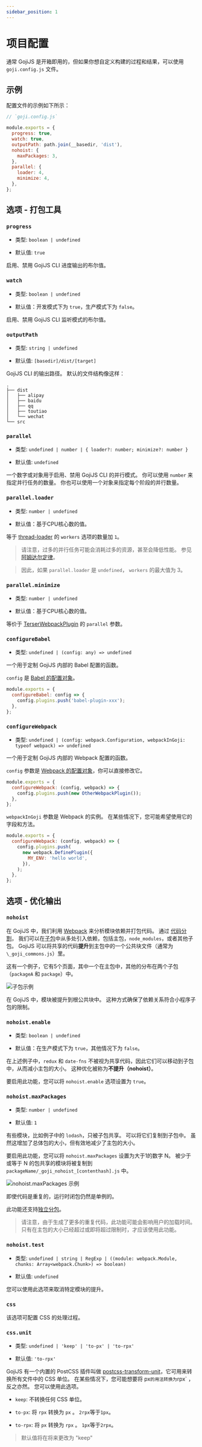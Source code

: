 ```yaml
---
sidebar_position: 1
---
```


# 项目配置

通常 GojiJS 是开箱即用的，但如果你想自定义构建的过程和结果，可以使用 `goji.config.js` 文件。

## 示例

配置文件的示例如下所示：

```js
// `goji.config.js`

module.exports = {
  progress: true,
  watch: true,
  outputPath: path.join(__basedir, 'dist'),
  nohoist: {
    maxPackages: 3,
  },
  parallel: {
    loader: 4,
    minimize: 4,
  },
};
```

## 选项 - 打包工具

### `progress`

- 类型: `boolean | undefined`

- 默认值: `true`

启用、禁用 GojiJS CLI 进度输出的布尔值。

### `watch`

- 类型: `boolean | undefined`

- 默认值：开发模式下为 `true`，生产模式下为 `false`。

启用、禁用 GojiJS CLI 监听模式的布尔值。

### `outputPath`

- 类型: `string | undefined`

- 默认值: `[basedir]/dist/[target]`

GojiJS CLI 的输出路径。 默认的文件结构像这样：

```
.
├── dist
│   ├── alipay
│   ├── baidu
│   ├── qq
│   ├── toutiao
│   └── wechat
└── src
```

### `parallel`

- 类型: `undefined | number | { loader?: number; minimize?: number }`

- 默认值: `undefined`

一个数字或对象用于启用、禁用 GojiJS CLI 的并行模式。 你可以使用 `number` 来指定并行任务的数量。 你也可以使用一个对象来指定每个阶段的并行数量。

### `parallel.loader`

- 类型: `number | undefined`

- 默认值：基于CPU核心数的值。

等于 [thread-loader](https://webpack.js.org/loaders/thread-loader/) 的 `workers` 选项的数量加 `1`。

> 请注意，过多的并行任务可能会消耗过多的资源，甚至会降低性能。 参见
> [阿姆达尔定律](https://zh.wikipedia.org/wiki/%E9%98%BF%E5%A7%86%E8%BE%BE%E5%B0%94%E5%AE%9A%E5%BE%8B)。

> 因此，如果 `parallel.loader` 是 `undefined`， `workers` 的最大值为 3。

### `parallel.minimize`

- 类型: `number | undefined`

- 默认值：基于CPU核心数的值。

等价于 [TerserWebpackPlugin](https://webpack.js.org/plugins/terser-webpack-plugin/#parallel) 的 `parallel` 参数。

### `configureBabel`

- 类型: `undefined | (config: any) => undefined`

一个用于定制 GojiJS 内部的 Babel 配置的函数。

`config` 是 [Babel 的配置对象](https://babeljs.io/docs/zh/config-files)。

```js
module.exports = {
  configureBabel: config => {
    config.plugins.push('babel-plugin-xxx');
  },
};
```

### `configureWebpack`

- 类型: `undefined | (config: webpack.Configuration, webpackInGoji: typeof webpack) => undefined`

一个用于定制 GojiJS 内部的 Webpack 配置的函数。

`config` 参数是 [Webpack 的配置对象](https://webpack.js.org/configuration/)，你可以直接修改它。

```js
module.exports = {
  configureWebpack: (config, webpack) => {
    config.plugins.push(new OtherWebpackPlugin());
  },
};
```

`webpackInGoji` 参数是 Webpack 的实例。 在某些情况下，您可能希望使用它的字段和方法。

```js
module.exports = {
  configureWebpack: (config, webpack) => {
    config.plugins.push(
      new webpack.DefinePlugin({
        MY_ENV: 'hello world',
      }),
    );
  },
};
```

## 选项 - 优化输出

### `nohoist`

在 GojiJS 中，我们利用 [Webpack](https://webpack.js.org/) 来分析模块依赖并打包代码。 通过 [代码分割](https://webpack.js.org/guides/code-splitting/)， 我们可以在[子包](https://developers.weixin.qq.com/miniprogram/dev/framework/subpackages/basic.html)中从多处引入依赖，包括主包，`node_modules`，或者其他子包。 GojiJS 可以将共享的代码**提升**到主包中的一个公共块文件（通常为 `\_goji_commons.js`）里。

这有一个例子，它有5个页面，其中一个在主包中，其他的分布在两个子包（`packageA` 和 `package`）中。

![子包示例](https://user-images.githubusercontent.com/1812118/138204963-4829b600-ac1a-4273-89ab-cf36d5cd03da.png)

在 GojiJS 中，模块被提升到根公共块中。 这种方式确保了依赖关系符合小程序子包的限制。

### `nohoist.enable`

- 类型: `boolean | undefined`

- 默认值：在生产模式下为 `true`，其他情况下为 `false`。

在上述例子中，`redux` 和 `date-fns` 不被视为共享代码，因此它们可以移动到子包中，从而减小主包的大小。 这种优化被称为**不提升（nohoist）**。

要启用此功能，您可以将 `nohoist.enable` 选项设置为 `true`。

### `nohoist.maxPackages`

- 类型: `number | undefined`

- 默认值: `1`

有些模块，比如例子中的 `lodash`，只被子包共享。 可以将它们复制到子包中。 虽然这增加了总体包的大小，但有效地减少了主包的大小。

要启用此功能，您可以将 `nohoist.maxPackages` 设置为大于1的数字 N。 被少于或等于 N 的包共享的模块将被复制到 `packageName/_goji_nohoist_[contenthash].js` 中。

![nohoist.maxPackages 示例](https://user-images.githubusercontent.com/1812118/138208851-2c0c7fe3-6e55-4744-b4af-b74fca59228a.png)

即使代码是重复的，运行时闭包仍然是单例的。

此功能还支持[独立分包](https://developers.weixin.qq.com/miniprogram/dev/framework/subpackages/independent.html)。

> 请注意，由于生成了更多的重复代码，此功能可能会影响用户的加载时间。 只有在主包的大小已经超过或即将超过限制时，才应该使用此功能。

### `nohoist.test`

- 类型:
  `undefined | string | RegExp | ((module: webpack.Module, chunks: Array<webpack.Chunk>) => boolean)`

- 默认值: `undefined`

您可以使用此选项来取消特定模块的提升。

### `css`

该选项可配置 CSS 的处理过程。

### `css.unit`

- 类型: `undefined | 'keep' | 'to-px' | 'to-rpx'`

- 默认值: `'to-rpx'`

GojiJS 有一个内置的 PostCSS 插件叫做 [postcss-transform-unit](https://github.com/airbnb/goji-js/pull/231)，它可用来转换所有文件中的 CSS 单位。 在某些情况下，您可能想要将 px`的用法转换为`rpx\` ，反之亦然。 您可以使用此选项。

- `keep`: 不转换任何 CSS 单位。

- `to-px`: 将 `rpx` 转换为 `px` 。 `2rpx`等于`1px`。

- `to-rpx`: 将 `px` 转换为 `rpx` 。 `1px`等于`2rpx`。

> 默认值将在将来更改为 "keep"
